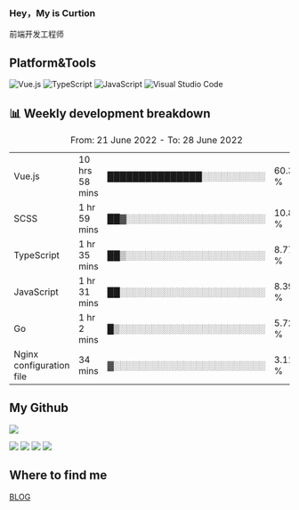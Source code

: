 ### Hey，My is Curtion
前端开发工程师
## Platform&Tools

![Vue.js](https://img.shields.io/badge/-Vue.js-4FC08D?style=flat-square&logo=Vue.js&logoColor=white)
![TypeScript](https://img.shields.io/badge/-TypeScript-007ACC?style=flat-square&logo=typescript&logoColor=white)
![JavaScript](https://img.shields.io/badge/-JavaScript-F7DF1E?style=flat-square&logo=javascript&logoColor=black)
![Visual Studio Code](https://img.shields.io/badge/-VSCode-007ACC?style=flat-square&logo=Visual-Studio-Code&logoColor=white)

## 📊 Weekly development breakdown

<!--START_SECTION:waka-->

<table><caption>From: 21 June 2022 - To: 28 June 2022</caption><tr><td>Vue.js</td><td>10 hrs 58 mins</td><td>███████████████░░░░░░░░░░</td><td>60.30 %</td></tr><tr><td>SCSS</td><td>1 hr 59 mins</td><td>██▓░░░░░░░░░░░░░░░░░░░░░░</td><td>10.89 %</td></tr><tr><td>TypeScript</td><td>1 hr 35 mins</td><td>██▒░░░░░░░░░░░░░░░░░░░░░░</td><td>8.77 %</td></tr><tr><td>JavaScript</td><td>1 hr 31 mins</td><td>██░░░░░░░░░░░░░░░░░░░░░░░</td><td>8.39 %</td></tr><tr><td>Go</td><td>1 hr 2 mins</td><td>█▒░░░░░░░░░░░░░░░░░░░░░░░</td><td>5.72 %</td></tr><tr><td>Nginx configuration file</td><td>34 mins</td><td>▓░░░░░░░░░░░░░░░░░░░░░░░░</td><td>3.11 %</td></tr></table>

<!--END_SECTION:waka-->

## My Github

![](http://github-profile-summary-cards.vercel.app/api/cards/profile-details?username=curtion&theme=nord_bright)

![](http://github-profile-summary-cards.vercel.app/api/cards/stats?username=curtion&theme=nord_bright)
![](http://github-profile-summary-cards.vercel.app/api/cards/productive-time?username=curtion&theme=nord_bright&utcOffset=8)
![](http://github-profile-summary-cards.vercel.app/api/cards/repos-per-language?username=curtion&theme=nord_bright)
![](http://github-profile-summary-cards.vercel.app/api/cards/most-commit-language?username=curtion&theme=nord_bright)

## Where to find me

[BLOG](https://blog.3gxk.net)
